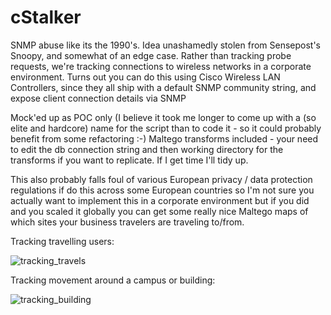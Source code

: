 cStalker
======

SNMP abuse like its the 1990's. Idea unashamedly stolen from Sensepost's Snoopy, and somewhat of an edge case. Rather than tracking probe requests, we're tracking connections to wireless networks in a corporate environment. Turns out you can do this using Cisco Wireless LAN Controllers, since they all ship with a default SNMP community string, and expose client connection details via SNMP

Mock'ed up as POC only (I believe it took me longer to come up with a (so elite and hardcore) name for the script than to code it - so it could probably benefit from some refactoring :-) Maltego transforms included - your need to edit the db connection string and then working directory for the transforms if you want to replicate. If I get time I'll tidy up.

This also probably falls foul of various European privacy / data protection regulations if do this across some European countries so I'm not sure you actually want to implement this in a corporate environment but if you did and you scaled it globally you can get some really nice Maltego maps of which sites your business travelers are traveling to/from.

Tracking travelling users:

![tracking_travels](https://cloud.githubusercontent.com/assets/3184320/5536589/6f8d4480-8a8c-11e4-9a4a-1092af6cdacf.png)

Tracking movement around a campus or building:

![tracking_building](https://cloud.githubusercontent.com/assets/3184320/5536591/724aa050-8a8c-11e4-9e4d-eb38d35da32d.png)